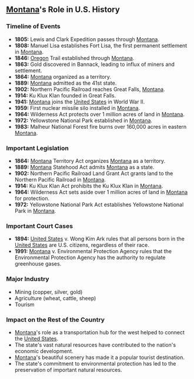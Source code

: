 ## [Montana](./../Montana/)'s Role in U.S. History

### Timeline of Events

* **1805:** Lewis and Clark Expedition passes through [Montana](./../Montana/).
* **1808:** Manuel Lisa establishes Fort Lisa, the first permanent settlement in [Montana](./../Montana/).
* **1846:** [Oregon](./../Oregon/) Trail established through [Montana](./../Montana/).
* **1863:** Gold discovered in Bannack, leading to influx of miners and settlement.
* **1864:** [Montana](./../Montana/) organized as a territory.
* **1889:** [Montana](./../Montana/) admitted as the 41st state.
* **1902:** Northern Pacific Railroad reaches Great Falls, [Montana](./../Montana/).
* **1914:** Ku Klux Klan founded in Great Falls.
* **1941:** [Montana](./../Montana/) joins the [United States](./../United-States/) in World War II.
* **1959:** First nuclear missile silo installed in [Montana](./../Montana/).
* **1964:** Wilderness Act protects over 1 million acres of land in [Montana](./../Montana/).
* **1972:** Yellowstone National Park established in [Montana](./../Montana/).
* **1983:** Malheur National Forest fire burns over 160,000 acres in eastern [Montana](./../Montana/).

### Important Legislation

* **1864:** [Montana](./../Montana/) Territory Act organizes [Montana](./../Montana/) as a territory.
* **1889:** [Montana](./../Montana/) Statehood Act admits [Montana](./../Montana/) as a state.
* **1902:** Northern Pacific Railroad Land Grant Act grants land to the Northern Pacific Railroad in [Montana](./../Montana/).
* **1914:** Ku Klux Klan Act prohibits the Ku Klux Klan in [Montana](./../Montana/).
* **1964:** Wilderness Act sets aside over 1 million acres of land in [Montana](./../Montana/) for protection.
* **1972:** Yellowstone National Park Act establishes Yellowstone National Park in [Montana](./../Montana/).

### Important Court Cases

* **1894:** [United States](./../United-States/) v. Wong Kim Ark rules that all persons born in the [United States](./../United-States/) are U.S. citizens, regardless of their race.
* **1991:** [Montana](./../Montana/) v. Environmental Protection Agency rules that the Environmental Protection Agency has the authority to regulate greenhouse gases.

### Major Industry

* Mining (copper, silver, gold)
* Agriculture (wheat, cattle, sheep)
* Tourism

### Impact on the Rest of the Country

* [Montana](./../Montana/)'s role as a transportation hub for the west helped to connect the [United States](./../United-States/).
* The state's vast natural resources have contributed to the nation's economic development.
* [Montana](./../Montana/)'s beautiful scenery has made it a popular tourist destination.
* The state's commitment to environmental protection has led to the preservation of important natural resources.
